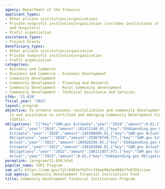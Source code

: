 ```yaml
---
agency: Department of the Treasury
applicant_types:
- Other private institutions/organizations
- Private nonprofit institution/organization (includes institutions of higher education
  and hospitals)
- Profit organization
assistance_types:
- Project Grants
beneficiary_types:
- Other private institution/organization
- Private nonprofit institution/organization
- Profit organization
categories:
- Business and Commerce
- Business and Commerce - Economic Development
- Community Development
- Community Development - Planning and Research
- Community Development - Rural Community Development
- Community Development - Technical Assistance and Services
cfda: '21.020'
fiscal_year: '2022'
layout: program
objective: To promote economic revitalization and community development through investment
  in and assistance to certified and emerging Community Development Financial Institutions
  (CDFIs).
obligations: '[{"key":"SAM.gov Estimate","year":"2019","amount":0.0},{"key":"SAM.gov
  Actual","year":"2019","amount":182471140.0},{"key":"USASpending.gov Obligations","year":"2019","amount":7776025.0},{"key":"SAM.gov
  Estimate","year":"2020","amount":185500000.0},{"key":"SAM.gov Actual","year":"2020","amount":186923952.0},{"key":"USASpending.gov
  Obligations","year":"2020","amount":359670749.77},{"key":"SAM.gov Estimate","year":"2021","amount":188000000.0},{"key":"SAM.gov
  Actual","year":"2021","amount":185628256.0},{"key":"USASpending.gov Obligations","year":"2021","amount":21226332.93},{"key":"SAM.gov
  Estimate","year":"2022","amount":196383000.0},{"key":"SAM.gov Actual","year":"2022","amount":189584256.0},{"key":"USASpending.gov
  Obligations","year":"2022","amount":188111857.97},{"key":"SAM.gov Estimate","year":"2023","amount":171647870.0},{"key":"SAM.gov
  Actual","year":"2023","amount":0.0},{"key":"USASpending.gov Obligations","year":"2023","amount":170721794.0}]'
permalink: /program/21.020.html
popular_name: CDFI Program
sam_url: https://sam.gov/fal/0463ef5d7ccf44ae90e5ed69b7fe8359/view
sub-agency: Community Development Financial Institutions Fund
title: Community Development Financial Institutions Program
---
```

